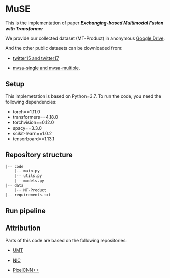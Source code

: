 # MuSE

This is the implementation of paper ***Exchanging-based Multimodal Fusion with Transformer***

We provide our collected dataset (MT-Product) in anonymous [Google Drive](). 

And the other public datasets can be downloaded from: 

- [twitter15 and twitter17](https://github.com/jefferyYu/UMT)

- [mvsa-single and mvsa-multiple](https://mcrlab.net/research/mvsa-sentiment-analysis-on-multi-view-social-data/).


## Setup

This implemetation is based on Python=3.7. To run the code, you need the following dependencies:

- torch==1.11.0
- transformers==4.18.0
- torchvision==0.12.0
- spacy==3.3.0
- scikit-learn==1.0.2
- tensorboard==1.13.1


## Repository structure

```python
|-- code
    |-- main.py
    |-- utils.py
    |-- models.py
|-- data
    |-- MT-Product
|-- requirements.txt
```

## Run pipeline



## Attribution

Parts of this code are based on the following repositories:

- [UMT](https://github.com/jefferyYu/UMT)

- [NIC](https://github.com/sgrvinod/a-PyTorch-Tutorial-to-Image-Captioning)

- [PixelCNN++](https://github.com/pclucas14/pixel-cnn-pp)

